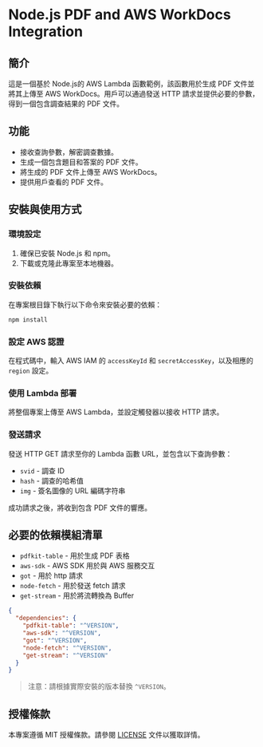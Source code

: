 # Node.js PDF and AWS WorkDocs Integration

## 簡介
這是一個基於 Node.js的 AWS Lambda 函數範例，該函數用於生成 PDF 文件並將其上傳至 AWS WorkDocs。用戶可以通過發送 HTTP 請求並提供必要的參數，得到一個包含調查結果的 PDF 文件。

## 功能
- 接收查詢參數，解密調查數據。
- 生成一個包含題目和答案的 PDF 文件。
- 將生成的 PDF 文件上傳至 AWS WorkDocs。
- 提供用戶查看的 PDF 文件。

## 安裝與使用方式

### 環境設定
1. 確保已安裝 Node.js 和 npm。
2. 下載或克隆此專案至本地機器。

### 安裝依賴
在專案根目錄下執行以下命令來安裝必要的依賴：
```bash
npm install
```

### 設定 AWS 認證
在程式碼中，輸入 AWS IAM 的 `accessKeyId` 和 `secretAccessKey`，以及相應的 `region` 設定。

### 使用 Lambda 部署
將整個專案上傳至 AWS Lambda，並設定觸發器以接收 HTTP 請求。

### 發送請求
發送 HTTP GET 請求至你的 Lambda 函數 URL，並包含以下查詢參數：
- `svid` - 調查 ID
- `hash` - 調查的哈希值
- `img` - 簽名圖像的 URL 編碼字符串

成功請求之後，將收到包含 PDF 文件的響應。

## 必要的依賴模組清單
- `pdfkit-table` - 用於生成 PDF 表格
- `aws-sdk` - AWS SDK 用於與 AWS 服務交互
- `got` - 用於 http 請求
- `node-fetch` - 用於發送 fetch 請求
- `get-stream` - 用於將流轉換為 Buffer

```json
{
  "dependencies": {
    "pdfkit-table": "^VERSION",
    "aws-sdk": "^VERSION",
    "got": "^VERSION",
    "node-fetch": "^VERSION",
    "get-stream": "^VERSION"
  }
}
```

> 注意：請根據實際安裝的版本替換 `^VERSION`。

## 授權條款
本專案遵循 MIT 授權條款。請參閱 [LICENSE](LICENSE) 文件以獲取詳情。